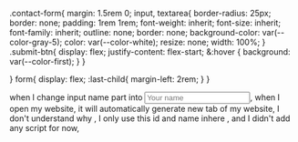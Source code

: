 .contact-form{
    margin: 1.5rem 0;
    input, textarea{
        border-radius: 25px;
        border: none;
        padding: 1rem 1rem;
        font-weight: inherit;
        font-size: inherit;
        font-family: inherit;
        outline: none;
        border: none;
        background-color: var(--color-gray-5);
        color: var(--color-white);
        resize: none;
        width: 100%;
    }
    .submit-btn{
        display: flex;
        justify-content: flex-start;
        &:hover {
            background: var(--color-first);
        }
    }

}
form{
    display: flex;
    :last-child{
        margin-left: 2rem;
    }
}



when I change input name part into        <input type="text" id="sendername" name="sendername" required placeholder="Your name">,  when I open my website, it will automatically generate new tab of my website, I don't understand why ,  I only use this id and name inhere , and I didn't add any script for now, 
